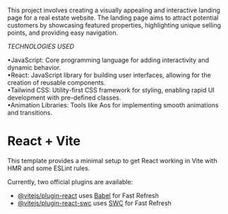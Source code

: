 This project involves creating a visually appealing and interactive landing page for a real estate website. The landing page aims to attract potential customers by showcasing featured properties, highlighting unique selling points, and providing easy navigation.

*TECHNOLOGIES USED*

•JavaScript: Core programming language for adding interactivity and dynamic behavior.<br/>
•React: JavaScript library for building user interfaces, allowing for the creation of reusable components.<br/>
•Tailwind CSS: Utility-first CSS framework for styling, enabling rapid UI development with pre-defined classes.<br/>
•Animation Libraries: Tools like Aos for implementing smooth animations and transitions.

# React + Vite

This template provides a minimal setup to get React working in Vite with HMR and some ESLint rules.

Currently, two official plugins are available:

- [@vitejs/plugin-react](https://github.com/vitejs/vite-plugin-react/blob/main/packages/plugin-react/README.md) uses [Babel](https://babeljs.io/) for Fast Refresh
- [@vitejs/plugin-react-swc](https://github.com/vitejs/vite-plugin-react-swc) uses [SWC](https://swc.rs/) for Fast Refresh
